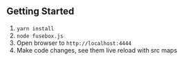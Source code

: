 ## Getting Started
1. `yarn install`
2. `node fusebox.js`
3. Open browser to `http://localhost:4444`
4. Make code changes, see them live reload with src maps
